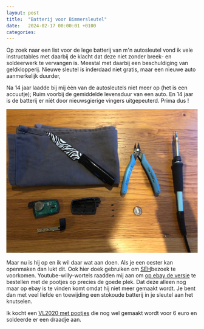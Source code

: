 ```yaml
---
layout: post
title:  "Batterij voor Bimmersleutel"
date:   2024-02-17 00:00:01 +0100
categories:
---
```


Op zoek naar een list voor de lege batterij van m'n autosleutel vond ik vele instructables met daarbij de klacht dat deze niet zonder breek- en soldeerwerk te vervangen is. Meestal met daarbij een beschuldiging van geldklopperij. Nieuwe sleutel is inderdaad niet gratis, maar een nieuwe auto aanmerkelijk duurder,

Na 14 jaar laadde bij mij ėėn van de autosleutels niet meer op (het is een accuutje); Ruim voorbij de gemiddelde levensduur van een auto. En 14 jaar is de batterij er níét door nieuwsgierige vingers uitgepeuterd. Prima dus !

![bmw_keyfob](../assets/bmw_sleutel.jpeg)

Maar nu is hij op en ik wil daar wat aan doen. Als je een oester kan openmaken dan lukt dit. Ook hier doek gebruiken om [SEH](https://www.olvg.nl/afdelingen/spoedeisende-hulp/)bezoek te voorkomen. Youtube-willy-wortels raadden mij aan om [op ebay de versie](https://www.ebay.com/sch/i.html?_nkw=vl2020+panasonic+bmw) te bestellen met de pootjes op precies de goede plek. Dat deze alleen nog maar op ebay is te vinden komt omdat hij niet meer gemaakt wordt. Je bent dan met veel liefde en toewijding een stokoude batterij in je sleutel aan het knutselen. 

Ik kocht een [VL2020 met pootjes](https://nl.rs-online.com/web/p/button-rechargeable-batteries/6690514) die nog wel gemaakt wordt voor 6 euro en soldeerde er een draadje aan. 
